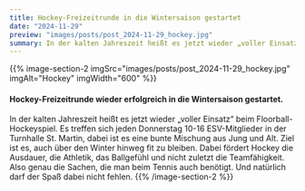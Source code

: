 ```yaml
---
title: Hockey-Freizeitrunde in die Wintersaison gestartet
date: "2024-11-29"
preview: "images/posts/post_2024-11-29_hockey.jpg"
summary: In der kalten Jahreszeit heißt es jetzt wieder „voller Einsatz“ beim Floorball-Hockeyspiel. Es treffen sich jeden Donnerstag 10-16 ESV-Mitglieder in der Turnhalle St. Martin, dabei ist es...
---
```


{{% image-section-2 imgSrc="images/posts/post_2024-11-29_hockey.jpg" imgAlt="Hockey" imgWidth="600" %}}
#### Hockey-Freizeitrunde wieder erfolgreich in die Wintersaison gestartet.

In der kalten Jahreszeit heißt es jetzt wieder „voller Einsatz“ beim Floorball-Hockeyspiel. Es treffen sich jeden Donnerstag 10-16 ESV-Mitglieder in der Turnhalle St. Martin, dabei ist es eine bunte Mischung aus Jung und Alt. Ziel ist es, auch über den Winter hinweg fit zu bleiben. Dabei fördert Hockey die Ausdauer, die Athletik, das Ballgefühl und nicht zuletzt die Teamfähigkeit. Also genau die Sachen, die man beim Tennis auch benötigt. Und natürlich darf der Spaß dabei nicht fehlen.
{{% /image-section-2 %}}
